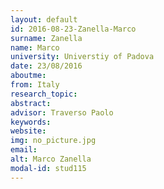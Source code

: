 ```yaml
---
layout: default 
id: 2016-08-23-Zanella-Marco
surname: Zanella
name: Marco
university: Universtiy of Padova
date: 23/08/2016
aboutme: 
from: Italy
research_topic: 
abstract: 
advisor: Traverso Paolo
keywords: 
website: 
img: no_picture.jpg
email: 
alt: Marco Zanella
modal-id: stud115
---
```

